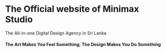 # The Official website of Minimax Studio 
The All-in-one Digital Design Agency in Sri Lanka.

 <h4>The Art Makes You Feel Something;
 The Design Makes You Do Something</h4>
 

 
